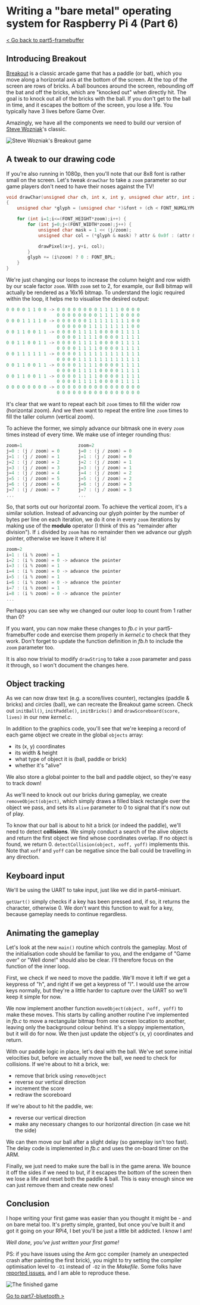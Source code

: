 Writing a "bare metal" operating system for Raspberry Pi 4 (Part 6)
===================================================================

[< Go back to part5-framebuffer](../part5-framebuffer)

Introducing Breakout
--------------------

[Breakout](https://www.gameinformer.com/b/features/archive/2015/10/09/how-steve-wozniak-s-breakout-defined-apple-s-future.aspx) is a classic arcade game that has a paddle (or bat), which you move along a horizontal axis at the bottom of the screen. At the top of the screen are rows of bricks. A ball bounces around the screen, rebounding off the bat and off the bricks, which are "knocked out" when directly hit. The goal is to knock out all of the bricks with the ball. If you don't get to the ball in time, and it escapes the bottom of the screen, you lose a life. You typically have 3 lives before Game Over.

Amazingly, we have all the components we need to build our version of [Steve Wozniak](https://en.wikipedia.org/wiki/Steve_Wozniak)'s classic.

![Steve Wozniak's Breakout game](images/6-breakout-wozniak.jpg)

A tweak to our drawing code
---------------------------

If you're also running in 1080p, then you'll note that our 8x8 font is rather small on the screen. Let's tweak `drawChar` to take a `zoom` parameter so our game players don't need to have their noses against the TV!

```c
void drawChar(unsigned char ch, int x, int y, unsigned char attr, int zoom)
{
    unsigned char *glyph = (unsigned char *)&font + (ch < FONT_NUMGLYPHS ? ch : 0) * FONT_BPG;

    for (int i=1;i<=(FONT_HEIGHT*zoom);i++) {
        for (int j=0;j<(FONT_WIDTH*zoom);j++) {
            unsigned char mask = 1 << (j/zoom);
            unsigned char col = (*glyph & mask) ? attr & 0x0f : (attr & 0xf0) >> 4;

            drawPixel(x+j, y+i, col);
        }
        glyph += (i%zoom) ? 0 : FONT_BPL;
    }
}
```

We're just changing our loops to increase the column height and row width by our scale factor `zoom`. With `zoom` set to 2, for example, our 8x8 bitmap will actually be rendered as a 16x16 bitmap. To understand the logic required within the loop, it helps me to visualise the desired output:

```c
0 0 0 0 1 1 0 0 -> 0 0 0 0 0 0 0 0 1 1 1 1 0 0 0 0 
                   0 0 0 0 0 0 0 0 1 1 1 1 0 0 0 0 
0 0 0 1 1 1 1 0 -> 0 0 0 0 0 0 1 1 1 1 1 1 1 1 0 0 
                   0 0 0 0 0 0 1 1 1 1 1 1 1 1 0 0 
0 0 1 1 0 0 1 1 -> 0 0 0 0 1 1 1 1 0 0 0 0 1 1 1 1 
                   0 0 0 0 1 1 1 1 0 0 0 0 1 1 1 1 
0 0 1 1 0 0 1 1 -> 0 0 0 0 1 1 1 1 0 0 0 0 1 1 1 1 
                   0 0 0 0 1 1 1 1 0 0 0 0 1 1 1 1 
0 0 1 1 1 1 1 1 -> 0 0 0 0 1 1 1 1 1 1 1 1 1 1 1 1
                   0 0 0 0 1 1 1 1 1 1 1 1 1 1 1 1
0 0 1 1 0 0 1 1 -> 0 0 0 0 1 1 1 1 0 0 0 0 1 1 1 1  
                   0 0 0 0 1 1 1 1 0 0 0 0 1 1 1 1  
0 0 1 1 0 0 1 1 -> 0 0 0 0 1 1 1 1 0 0 0 0 1 1 1 1  
                   0 0 0 0 1 1 1 1 0 0 0 0 1 1 1 1  
0 0 0 0 0 0 0 0 -> 0 0 0 0 0 0 0 0 0 0 0 0 0 0 0 0 
                   0 0 0 0 0 0 0 0 0 0 0 0 0 0 0 0 
```

It's clear that we want to repeat each bit `zoom` times to fill the wider row (horizontal zoom). And we then want to repeat the entire line `zoom` times to fill the taller column (vertical zoom).

To achieve the former, we simply advance our bitmask one in every `zoom` times instead of every time. We make use of integer rounding thus:

```c
zoom=1                     zoom=2
j=0 : (j / zoom) = 0       j=0 : (j / zoom) = 0
j=1 : (j / zoom) = 1       j=1 : (j / zoom) = 0
j=2 : (j / zoom) = 2       j=2 : (j / zoom) = 1
j=3 : (j / zoom) = 3       j=3 : (j / zoom) = 1
j=4 : (j / zoom) = 4       j=4 : (j / zoom) = 2
j=5 : (j / zoom) = 5       j=5 : (j / zoom) = 2
j=6 : (j / zoom) = 6       j=6 : (j / zoom) = 3
j=7 : (j / zoom) = 7       j=7 : (j / zoom) = 3
...                        ...
```

So, that sorts out our horizontal zoom. To achieve the vertical zoom, it's a similar solution. Instead of advancing our glyph pointer by the number of bytes per line on each iteration, we do it one in every `zoom` iterations by making use of the **modulo** operator (I think of this as "remainder after division"). If `i` divided by `zoom` has no remainder then we advance our glyph pointer, otherwise we leave it where it is!

```c
zoom=2
i=1 : (i % zoom) = 1
i=2 : (i % zoom) = 0 -> advance the pointer 
i=3 : (i % zoom) = 1
i=4 : (i % zoom) = 0 -> advance the pointer
i=5 : (i % zoom) = 1
i=6 : (i % zoom) = 0 -> advance the pointer
i=7 : (i % zoom) = 1
i=8 : (i % zoom) = 0 -> advance the pointer
...
```

Perhaps you can see why we changed our outer loop to count from 1 rather than 0?

If you want, you can now make these changes to _fb.c_ in your part5-framebuffer code and exercise them properly in _kernel.c_ to check that they work. Don't forget to update the function definition in _fb.h_ to include the `zoom` parameter too.

It is also now trivial to modify `drawString` to take a `zoom` parameter and pass it through, so I won't document the changes here.

Object tracking
---------------

As we can now draw text (e.g. a score/lives counter), rectangles (paddle & bricks) and circles (ball), we can recreate the Breakout game screen. Check out `initBall()`, `initPaddle()`, `initBricks()` and `drawScoreboard(score, lives)` in our new _kernel.c_.

In addition to the graphics code, you'll see that we're keeping a record of each game object we create in the global `objects` array:

 * its (x, y) coordinates
 * its width & height
 * what type of object it is (ball, paddle or brick)
 * whether it's "alive"

We also store a global pointer to the ball and paddle object, so they're easy to track down!

As we'll need to knock out our bricks during gameplay, we create `removeObject(object)`, which simply draws a filled black rectangle over the object we pass, and sets its `alive` parameter to 0 to signal that it's now out of play.

To know that our ball is about to hit a brick (or indeed the paddle), we'll need to detect **collisions**. We simply conduct a search of the alive objects and return the first object we find whose coordinates overlap. If no object is found, we return 0. `detectCollision(object, xoff, yoff)` implements this. Note that `xoff` and `yoff` can be negative since the ball could be travelling in any direction.

Keyboard input
--------------

We'll be using the UART to take input, just like we did in part4-miniuart.

`getUart()` simply checks if a key has been pressed and, if so, it returns the character, otherwise 0. We don't want this function to wait for a key, because gameplay needs to continue regardless.

Animating the gameplay
----------------------

Let's look at the new `main()` routine which controls the gameplay. Most of the initialisation code should be familiar to you, and the endgame of "Game over" or "Well done!" should also be clear. I'll therefore focus on the function of the inner loop.

First, we check if we need to move the paddle. We'll move it left if we get a keypress of "h", and right if we get a keypress of "l". I would use the arrow keys normally, but they're a little harder to capture over the UART so we'll keep it simple for now.

We now implement another function `moveObject(object, xoff, yoff)` to make these moves. This starts by calling another routine I've implemented in _fb.c_ to move a rectangular bitmap from one screen location to another, leaving only the background colour behind. It's a sloppy implementation, but it will do for now. We then just update the object's (x, y) coordinates and return.

With our paddle logic in place, let's deal with the ball. We've set some initial velocities but, before we actually move the ball, we need to check for collisions. If we're about to hit a brick, we:

 * remove that brick using `removeObject`
 * reverse our vertical direction
 * increment the score 
 * redraw the scoreboard

If we're about to hit the paddle, we:

 * reverse our vertical direction 
 * make any necessary changes to our horizontal direction (in case we hit the side)

We can then move our ball after a slight delay (so gameplay isn't too fast). The delay code is implemented in _fb.c_ and uses the on-board timer on the ARM.

Finally, we just need to make sure the ball is in the game arena. We bounce it off the sides if we need to but, if it escapes the bottom of the screen then we lose a life and reset both the paddle & ball. This is easy enough since we can just remove them and create new ones!

Conclusion
----------

I hope writing your first game was easier than you thought it might be - and on bare metal too. It's pretty simple, granted, but once you've built it and got it going on your RPi4, I bet you'll be just a little bit addicted. I know I am!

_Well done, you've just written your first game!_

PS: if you have issues using the Arm gcc compiler (namely an unexpected crash after painting the first brick), you might to try setting the compiler optimisation level to `-O1` instead of `-O2` in the _Makefile_. Some folks have [reported issues](https://github.com/babbleberry/rpi4-osdev/issues/17), and I am able to reproduce these.

![The finished game](images/6-breakout-thefinishedgame.jpg)

[Go to part7-bluetooth >](../part7-bluetooth)
